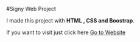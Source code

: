 #Signy Web Project

I made this project with **HTML , CSS  and Boostrap**.

If you want to visit just click here [Go to Website ](https://signyweb.netlify.app/)
